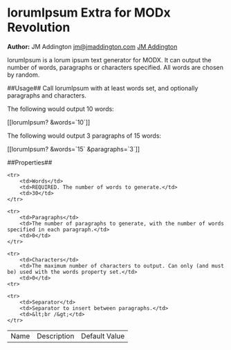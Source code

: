 lorumIpsum Extra for MODx Revolution
=======================================

**Author:** JM Addington jm@jmaddington.com [JM Addington](http://www.jmaddington.com)

lorumIpsum is a lorum ipsum text generator for MODX. It can output the number of words, paragraphs or
characters specified. All words are chosen by random.

##Usage##
Call lorumIpsum with at least words set, and optionally paragraphs and characters.

The following would output 10 words:

[[lorumIpsum? &words=\`10\`]]

The following would output 3 paragraphs of 15 words:

[[lorumIpsum? &words=\`15\` &paragraphs=\`3\`]]

##Properties##

<table>
    <tr>
        <td>Name</td>
        <td>Description</td>
        <td>Default Value</td>
    </tr>

    <tr>
        <td>Words</td>
        <td>REQUIRED. The number of words to generate.</td>
        <td>30</td>
    </tr>

    <tr>
        <td>Paragraphs</td>
        <td>The number of paragraphs to generate, with the number of words specified in each paragraph.</td>
        <td>0</td>
    </tr>

    <tr>
        <td>Characters</td>
        <td>The maximum number of characters to output. Can only (and must be) used with the words property set.</td>
        <td>0</td>
    <tr>

    <tr>
        <td>Separator</td>
        <td>Separator to insert between paragraphs.</td>
        <td>&lt;br /&gt;</td>
    </tr>
</table>
